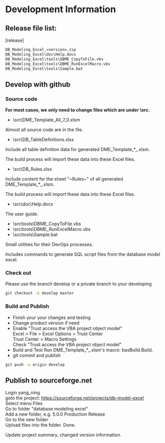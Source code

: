 # Development Information

## Release file list:

[release]

```txt
DB_Modeling_Excel_<version>.zip
DB_Modeling_Excel\doc\Help.docx
DB_Modeling_Excel\tools\DBME_CopyToFile.vbs
DB_Modeling_Excel\tools\DBME_RunExcelMacro.vbs
DB_Modeling_Excel\tools\Sample.bat
```

## Develop with github

### Source code

**For most cases, we only need to change files which are under \src\.**

- \src\DME_Template_All_7_0.xlsm

Almost all source code are in the file.

- \src\DB_TableDefinitions.xlsx

Include all table definition data for generated DME_Template_*_<version>.xlsm.

The build process will import these data into these Excel files.

- \src\DB_Rules.xlsx

Include content for the sheet "~Rules~" of all generated DME_Template_*_<version>.xlsm.

The build process will import these data into these Excel files.

- \src\doc\Help.docx

The user guide.

- \src\tools\DBME_CopyToFile.vbs
- \src\tools\DBME_RunExcelMacro.vbs
- \src\tools\Sample.bat

Small utilities for their DevOps processes.

Includes commands to generate SQL script files from the database model excel.

### Check out
Please use the branch develop or a private branch to your developing

```bat
git checkout -b develop master
```

### Build and Publish

- Finish your your changes and testing
- Change product version if need
- Enable "Trust access the VBA project object model"  
  Excel > File > Excel Options > Trust Center  
  Trust Center > Macro Settings  
  Check "Trust access the VBA project object model"  
- Build and Test
  Run DME_Template_*_<version>.xlsm's macro: basBuild.Build.
- git commit and publish

```bat
git push -u origin develop
```

## Publish to sourceforge.net

Login yang_ning  
goto the project: https://sourceforge.net/projects/db-model-excel  
Select menu Files  
Go to folder "database modeling excel"  
Add a new folder, e.g. 5.0.0 Production Release  
Go to the new folder  
Upload files into the folder. Done.  

Update project summary, changed version information.
